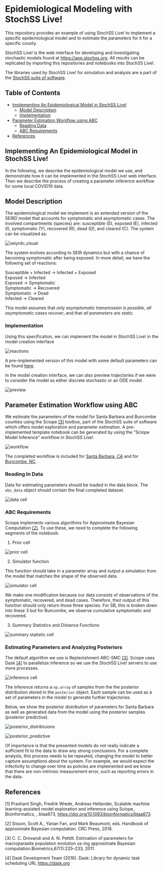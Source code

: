 # Epidemiological Modeling with StochSS Live!

This repository provides an example of using StochSS Live! to
implement a specific epidemiological model and to estimate the parameters for
it for a specific county.  

StochSS Live! is the web interface for developing and investigating
stochastic models found at https://app.stochss.org.  All results can be replicated
by importing this repositories and notebooks into StochSS Live!.  

The libraries used by StochSS Live! for simulation and analysis are a part of the [StochSS suite of software](https://github.com/StochSS).

## Table of Contents

- [Implementing An Epidemiological Model in StochSS Live!](#implementing-an-epidemiological-model-in-stochss)
  - [Model Description](#model-description)
  - [Implementation](#implementation)
- [Parameter Estimation Workflow using ABC](#parameter-estimation-workflow-using-abc)
  - [Reading Data](#reading-in-data)
  - [ABC Requirements](#abc-requirements)
- [References](#references)

## Implementing An Epidemiological Model in StochSS Live!

In the following, we describe the epidemiological model we use, and demonstrate
how it can be implemented in the StochSS Live! web interface. Then we describe the
process of creating a parameter inference workflow for some local COVID19 data.

## Model Description

The epidemiological model we implement is an extended version of the
SEIRD model that accounts for symptomatic and asymptomatic cases. The involved
compartments (species) are: susceptible (S), exposed (E), infected (I),
symptomatic (Y), recovered (R), dead (D), and cleared (C).  The system can be
visualized as:

![seiyrdc_visual](images/seiyrdc.svg)

The system evolves according to SEIR dynamics but with a chance of becoming
symptomatic after being exposed.  In more detail, we have the following set of
reactions:

Susceptible + Infected → Infected + Exposed  
Exposed → Infected    
Exposed → Symptomatic    
Symptomatic → Recovered  
Symptomatic → Dead   
Infected → Cleared  

This model assumes that *only asymptomatic transmission is possible*,
*all asymptomatic cases recover*, and that *all parameters are static*.

### Implementation

Using this specification, we can implement the model in StochSS Live! in the model
creation interface

![reactions](images/reactions_panel.png)

A pre-implemented version of this model with some default parameters can be
found [here](epidemiological/santa_barbara/seiyrdc_sb.mdl).

In the model creation interface, we can also preview trajectories if we were to
consider the model as either discrete stochastic or an ODE model.

![preview](images/preview.svg)

## Parameter Estimation Workflow using ABC

We estimate the parameters of the model for Santa Barbara and Buncombe
counties using the Sciope [[3]](#references) toolbox, part of the StochSS
suite of software which offers model exploration and parameter estimation.  A
pre-implemented template notebook can be generated by using
the "Sciope Model Inference" workflow in StochSS Live!.  

![workflow](images/workflow_panel.png)

The completed workflow is included for
[Santa Barbara, CA](epidemiological/santa_barbara/seiyrdc_sbSciopeMI.ipynb)
and
for [Buncombe, NC](epidemiological/buncombe/seiyrdc_buncombeSciopeMI.ipynb).

### Reading In Data

Data for estimating parameters should be loaded in the data block.  The
`obs_data` object should contain the final completed dataset.

![data cell](images/data_cell.png)

### ABC Requirements

Sciope implements various algorithms for Approximate Bayesian Computation [[2]](#references).
To use these, we need to complete the following segments of the notebook:

1. Prior cell

![prior cell](images/prior_cell.png)

2. Simulator function

This function should take in a parameter array and output a simulation from the
model that matches the shape of the observed data.

![simulator cell](images/simulator_cell.png)

We make one modification because our data consists of observations of
the symptomatic, recovered, and dead cases.  Therefore, thez
output of this function should only return those three species.  For SB,
this is broken down into these 3 but for Buncombe, we observe cumulative
symptomatic and recovered.

3. Summary Statistics and Distance Functions

![summary statistic cell](images/summary_stats_cell.png)

### Estimating Parameters and Analyzing Posteriors

The default algorithm we use is Replenishment ABC-SMC [[3]](#references).  Sciope
uses Dask [[4]](#references) to parallelize inference so we use the StochSS Live!
servers to use more processes.

![inference cell](images/inference_cell.png)

The inference returns a `np.array` of samples from the the posterior
distribution stored in the `posterior` object.  Each sample can be used
as a set of parameters in the model to generate further trajectories.

Below, we show the posterior distribution of parameters for Santa Barbara as
well as generated data from the model using the posterior samples
(posterior predictive).

![posterior_distribtuions](images/posterior_sb.png)

![posterior_predictive](/images/posterior_predictive_sb.png)

Of importance is that the presented models do not really indicate a sufficient fit to the
data to draw any strong conclusions.  For a complete analysis, this process needs to
be repeated, changing the model to better capture assumptions about the system.
For example, we would expect the infectivity to change over time as policies are implemented and
we know that there are non-intrinsic measurement error, such as reporting errors in
the data.  

## References
 [1] Prashant Singh, Fredrik Wrede, Andreas Hellander, Scalable machine learning-assisted model exploration and inference using Sciope, Bioinformatics, , btaa673, https://doi.org/10.1093/bioinformatics/btaa673

 [2] Sisson, Scott A., Yanan Fan, and Mark Beaumont, eds. Handbook of approximate Bayesian computation. CRC Press, 2018.

 [3] C. C. Drovandi and A. N. Pettitt.  Estimation of parameters  for  macroparasite  population  evolution  us-ing approximate Bayesian computation.Biometrics,67(1):225–233, 2011.

 [4] Dask Development Team (2016). Dask: Library for dynamic task scheduling
URL https://dask.org
